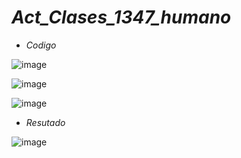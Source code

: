 # *Act_Clases_1347_humano*

- *Codigo*

![image](https://github.com/user-attachments/assets/d176fca2-7dee-4695-9fdf-301d3d58fc8e)

![image](https://github.com/user-attachments/assets/e942c319-abd4-4dce-b01f-b34f0ae5bac3)

![image](https://github.com/user-attachments/assets/c1370912-d4e0-4fa7-b6b0-9d4794eb343a)

- *Resutado*

![image](https://github.com/user-attachments/assets/d3a5c18f-a12e-4514-85f4-2a7bbcbe02b1)
